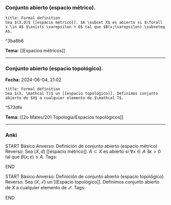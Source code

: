 ### Conjunto abierto (espacio métrico).

```ad-formal
title: Formal definition
Sea $(X,d)$ [[espacio métrico]]. $A \subset X$ es abierto si $\forall x \in A$ $\exists \varepsilon > 0$ tal que $B(x;\varepsilon) \subseteq A$.
```

^3ba8b6

**Tema:** [[Espacios métricos]]

---
### Conjunto abierto (espacio topológico).

**Fecha:** 2024-06-04, 21:02

```ad-formal
title: Formal definition
Sea $(X, \mathcal T)$ un [[espacio topológico]]. Definimos conjunto abierto de $X$ a cualquier elemento de $\mathcal T$.
```

^573dfe

**Tema:** [[2o Mates/201 Topología/Espacios topológicos]]

---
### Anki

START
Básico
Anverso: Definición de conjunto abierto (espacio métrico)
Reverso: Sea $(X,d)$ [[espacio métrico]]. $A \subset X$ es abierto si $\forall x \in A$ $\exists \varepsilon > 0$ tal que $B(x;\varepsilon) \le A$.
Tags:
<!--ID: 1727083427888-->
END

START
Básico
Anverso: Definición de conjunto abierto (espacio topológico)
Reverso: Sea $(X, \mathcal T)$ un [[Espacio topológico]]. Definimos conjunto abierto de $X$ a cualquier elemento de $\mathcal T$.
Tags:
<!--ID: 1727083427890-->
END